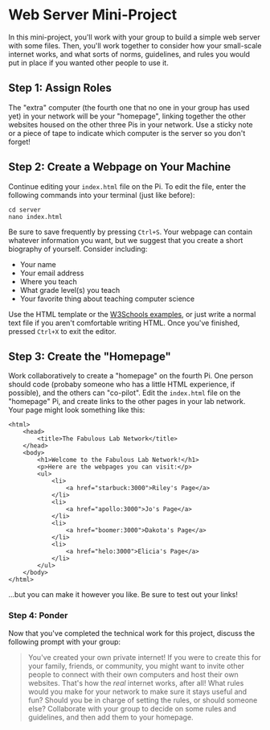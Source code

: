 # Web Server Mini-Project

In this mini-project, you'll work with your group to build a simple web server with some files. Then, you'll work together to consider how your small-scale internet works, and what sorts of norms, guidelines, and rules you would put in place if you wanted other people to use it.

## Step 1: Assign Roles

The "extra" computer (the fourth one that no one in your group has used yet) in your network will be your "homepage", linking together the other websites housed on the other three Pis in your network. Use a sticky note or a piece of tape to indicate which computer is the server so you don't forget!

## Step 2: Create a Webpage on Your Machine

Continue editing your `index.html` file on the Pi. To edit the file, enter the following commands into your terminal (just like before):

```
cd server
nano index.html
```

Be sure to save frequently by pressing `Ctrl+S`. Your webpage can contain whatever information you want, but we suggest that you create a short biography of yourself. Consider including:

* Your name
* Your email address
* Where you teach
* What grade level(s) you teach
* Your favorite thing about teaching computer science

Use the HTML template or the [W3Schools examples](https://www.w3schools.com/html/html_elements.asp), or just write a normal text file if you aren't comfortable writing HTML. Once you've finished, pressed `Ctrl+X` to exit the editor.

## Step 3: Create the "Homepage"

Work collaboratively to create a "homepage" on the fourth Pi. One person should code (probaby someone who has a little HTML experience, if possible), and the others can "co-pilot". Edit the `index.html` file on the "homepage" Pi, and create links to the other pages in your lab network. Your page might look something like this:

```
<html>
    <head>
        <title>The Fabulous Lab Network</title>
    </head>
    <body>
        <h1>Welcome to the Fabulous Lab Network!</h1>
        <p>Here are the webpages you can visit:</p>
        <ul>
            <li>
                <a href="starbuck:3000">Riley's Page</a>
            </li>
            <li>
                <a href="apollo:3000">Jo's Page</a>
            </li>
            <li>
                <a href="boomer:3000">Dakota's Page</a>
            </li>
            <li>
                <a href="helo:3000">Elicia's Page</a>
            </li>
        </ul>
    </body>
</html>
```

...but you can make it however you like. Be sure to test out your links!

### Step 4: Ponder

Now that you've completed the technical work for this project, discuss the following prompt with your group:

> You've created your own private internet! If you were to create this for your family, friends, or community, you might want to invite other people to connect with their own computers and host their own websites. That's how the *real* internet works, after all! What rules would you make for your network to make sure it stays useful and fun? Should you be in charge of setting the rules, or should someone else? Collaborate with your group to decide on some rules and guidelines, and then add them to your homepage.